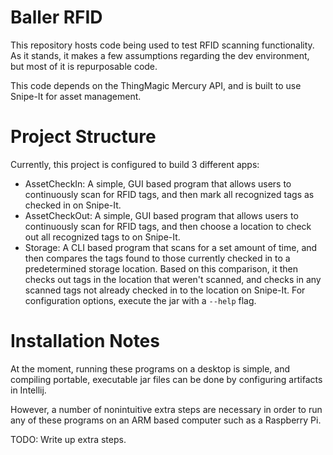 # Baller RFID

This repository hosts code being used to test RFID scanning functionality. As it stands, it makes a few assumptions regarding the dev environment, but most of it is repurposable code.

This code depends on the ThingMagic Mercury API, and is built to use Snipe-It for asset management.

# Project Structure

Currently, this project is configured to build 3 different apps:
- AssetCheckIn: A simple, GUI based program that allows users to continuously scan for RFID tags, and then mark all recognized tags as checked in on Snipe-It.
- AssetCheckOut: A simple, GUI based program that allows users to continuously scan for RFID tags, and then choose a location to check out all recognized tags to on Snipe-It.
- Storage: A CLI based program that scans for a set amount of time, and then compares the tags found to those currently checked in to a predetermined storage location. Based on this comparison, it then checks out tags in the location that weren't scanned, and checks in any scanned tags not already checked in to the location on Snipe-It. For configuration options, execute the jar with a `--help` flag.

# Installation Notes

At the moment, running these programs on a desktop is simple, and compiling portable, executable jar files can be done by configuring artifacts in Intellij.

However, a number of nonintuitive extra steps are necessary in order to run any of these programs on an ARM based computer such as a Raspberry Pi.

TODO: Write up extra steps.

